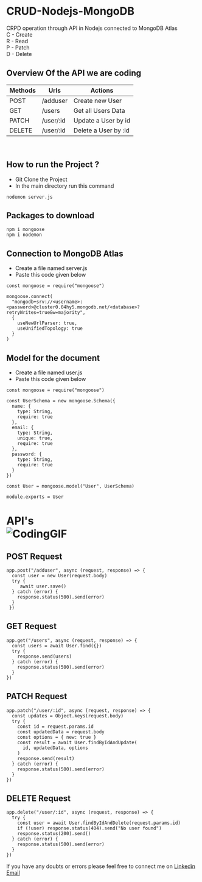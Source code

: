 # CRUD-Nodejs-MongoDB
CRPD operation through API in Nodejs connected to MongoDB Atlas <br>
C - Create <br>
R - Read <br>
P - Patch <br>
D - Delete <br>

## Overview Of the API we are coding

|Methods   	|Urls   	|Actions   	|
|---	|---	|---	|
|POST   	|   /adduser  	| Create new User  	|
| GET  	| 	/users	|  	Get all Users Data 	|
|   PATCH	|  /user/:id 	| 	Update a User by id  	|
|   DELETE	| /user/:id  	| 	Delete a User by :id 	 	|
<br>

## How to run the Project ?
- Git Clone the Project
- In the main directory run this command
```
nodemon server.js
```

## Packages to download
```
npm i mongoose
npm i nodemon
```

## Connection to MongoDB Atlas
- Create a file named server.js
- Paste this code given below
```
const mongoose = require("mongoose")

mongoose.connect(
  "mongodb+srv://<username>:<password>@cluster0.04hy5.mongodb.net/<database>?retryWrites=true&w=majority",
  {
    useNewUrlParser: true,
    useUnifiedTopology: true
  }
)
```
## Model for the document
- Create a file named user.js
- Paste this code given below
```
const mongoose = require("mongoose")

const UserSchema = new mongoose.Schema({
  name: {
    type: String,
    require: true
  },
  email: {
    type: String,
    unique: true,
    require: true
  },
  password: {
    type: String,
    require: true
  }
})

const User = mongoose.model("User", UserSchema)

module.exports = User
```
# API's <br>![CodingGIF](https://user-images.githubusercontent.com/63808681/179554280-398eb402-c77c-4dc9-bac7-68b0dd24ff58.gif) <br>

## POST Request 
```
app.post("/adduser", async (request, response) => {
  const user = new User(request.body)
  try {
     await user.save()
  } catch (error) {
    response.status(500).send(error)
  }
 })
```
## GET Request
```
app.get("/users", async (request, response) => {
  const users = await User.find({})
  try {
    response.send(users)
  } catch (error) {
    response.status(500).send(error)
  }
})
```

## PATCH Request
```
app.patch("/user/:id", async (request, response) => {
  const updates = Object.keys(request.body)
  try {
    const id = request.params.id
    const updatedData = request.body
    const options = { new: true }
    const result = await User.findByIdAndUpdate(
      id, updatedData, options
    )
    response.send(result)
  } catch (error) {
    response.status(500).send(error)
  }
})
```
## DELETE Request
```
app.delete("/user/:id", async (request, response) => {
  try {
    const user = await User.findByIdAndDelete(request.params.id)
    if (!user) response.status(404).send("No user found")
    response.status(200).send()
  } catch (error) {
    response.status(500).send(error)
  }
})
```
 If you have any doubts or errors please feel free to connect me on [Linkedin](https://www.linkedin.com/in/shashwat-sharma-79221218a/) [Email](shashwat2910@gmail.com)
